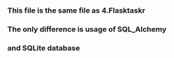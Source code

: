 ### This file is the same file as 4.Flasktaskr
### The only difference is usage of SQL_Alchemy
### and SQLite database
